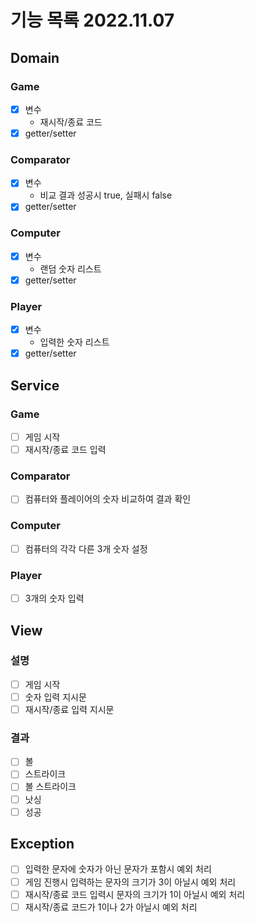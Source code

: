 # 기능 목록 2022.11.07
## Domain
### Game
- [X] 변수
  - 재시작/종료 코드
- [X] getter/setter

### Comparator
- [X] 변수
  - 비교 결과 성공시 true, 실패시 false
- [X] getter/setter

### Computer
- [X] 변수
  - 랜덤 숫자 리스트
- [X] getter/setter

### Player
- [X] 변수
  - 입력한 숫자 리스트
- [X] getter/setter

## Service
### Game  
- [ ] 게임 시작
- [ ] 재시작/종료 코드 입력

### Comparator
- [ ] 컴퓨터와 플레이어의 숫자 비교하여 결과 확인

### Computer 
- [ ] 컴퓨터의 각각 다른 3개 숫자 설정

### Player
- [ ] 3개의 숫자 입력

## View
### 설명
- [ ] 게임 시작
- [ ] 숫자 입력 지시문
- [ ] 재시작/종료 입력 지시문

### 결과
- [ ] 볼
- [ ] 스트라이크
- [ ] 볼 스트라이크
- [ ] 낫싱
- [ ] 성공

## Exception
- [ ] 입력한 문자에 숫자가 아닌 문자가 포함시 예외 처리
- [ ] 게임 진행시 입력하는 문자의 크기가 3이 아닐시 예외 처리
- [ ] 재시작/종료 코드 입력시 문자의 크기가 1이 아닐시 예외 처리
- [ ] 재시작/종료 코드가 1이나 2가 아닐시 예외 처리